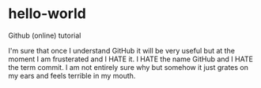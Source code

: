 # hello-world
Github (online) tutorial


I'm sure that once I understand GitHub it will be very useful but at the moment I am frusterated and I HATE it.
I HATE the name GitHub and I HATE the term commit. I am not entirely sure why but somehow it just grates on my ears and feels terrible in my mouth.
